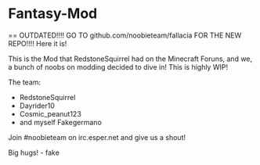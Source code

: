 Fantasy-Mod
===========


== OUTDATED!!!! GO TO github.com/noobieteam/fallacia FOR THE NEW REPO!!!!
Here it is!

This is the Mod that RedstoneSquirrel had on the Minecraft Foruns, and we, a bunch of noobs on modding decided to dive in!
This is highly WIP!

The team:
- RedstoneSquirrel
- Dayrider10
- Cosmic_peanut123
- and myself Fakegermano

Join #noobieteam on irc.esper.net and give us a shout!

Big hugs! - fake
